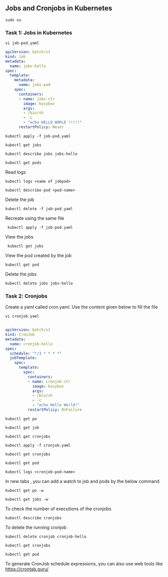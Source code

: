 ## Jobs and Cronjobs in Kubernetes
```
sudo su
```
### Task 1: Jobs in Kubernetes 
```
vi job-pod.yaml
```
```yaml
apiVersion: batch/v1
kind: Job
metadata:
  name: jobs-hello
spec:
  template:
    metadata:
      name: jobs-pod
    spec:
      containers:
      - name: jobs-ctr
        image: busybox
        args:
        - /bin/sh
        - -c
        - "echo HELLO WORLD !!!!!"
      restartPolicy: Never
```
```
kubectl apply -f job-pod.yaml
```
```
kubectl get jobs
```
```
kubectl describe jobs jobs-hello
```
```
kubectl get pods
```

Read logs 
```
kubectl logs <name of jobpod>
```
```
kubectl describe pod <pod-name>
```
Delete the job
```
kubectl delete -f job-pod.yaml
```
Recreate using the same file
```
 kubectl apply -f job-pod.yaml
```
View the jobs
```
 kubectl get jobs
```
View the pod created by the job
```
kubectl get pod
```
Delete the jobs
```
kubectl delete jobs jobs-hello
```

### Task 2: Cronjobs 

Create a yaml called cron.yaml. Use the content given below to fill the file
```
vi cronjob.yaml
```
```yaml
 
apiVersion: batch/v1
kind: CronJob
metadata:
  name: cronjob-hello
spec:
  schedule: "*/1 * * * *"
  jobTemplate:
    spec:
      template:
        spec:
          containers:
          - name: cronjob-ctr
            image: busybox
            args:
            - /bin/sh
            - -c
            - "echo Hello World!"
          restartPolicy: OnFailure
```

```
kubectl get po
```
```
kubectl get job
```
```
kubectl get cronjobs 
```

```
kubectl apply -f cronjob.yaml
```
```
kubectl get cronjobs
```
```
kubectl get pod
```
```
kubectl logs <cronjob-pod-name>
```
In new tabs , you can add a watch to job and pods by the below command
```
kubectl get po -w
```
```
kubectl get jobs -w
```
To check the number of executions of the cronjobs
```
kubectl describe cronjobs
```
To delete the running cronjob
```
kubectl delete cronjob cronjob-hello
```
```
kubectl get cronjobs
```
```
kubectl get pod
```
To generate CronJob schedule expressions, you can also use web tools like https://crontab.guru/
